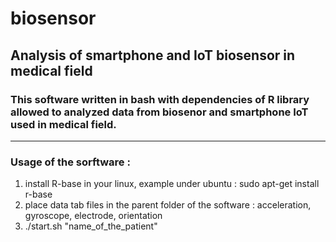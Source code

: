 # biosensor
## Analysis of smartphone and IoT biosensor in medical field

### This software written in bash with dependencies of R library allowed to analyzed data from biosenor and smartphone IoT used in medical field.
***
### Usage of the sorftware :
1. install R-base in your linux, example under ubuntu : sudo apt-get install r-base
2. place data tab files in the parent folder of the software : acceleration, gyroscope, electrode, orientation 
3. ./start.sh "name_of_the_patient"

